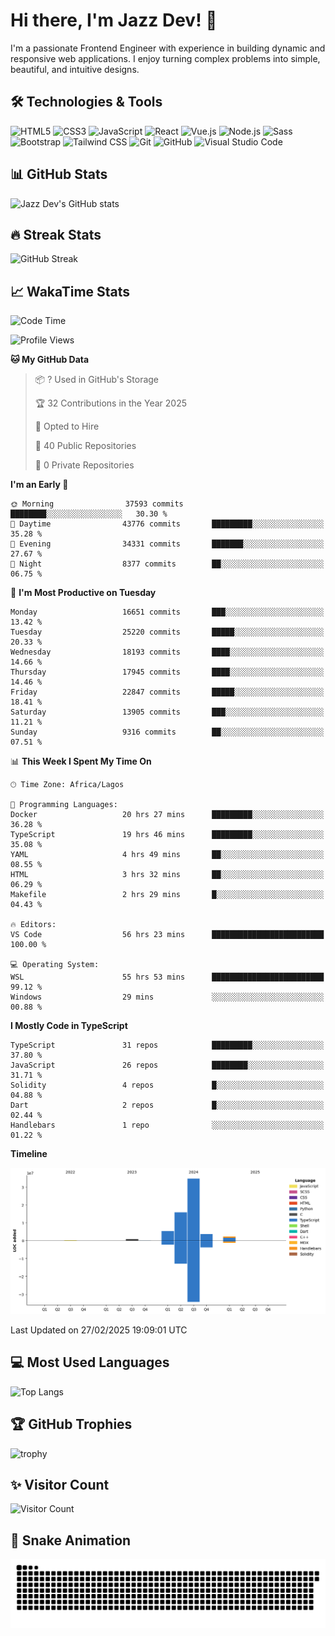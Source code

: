 # Hi there, I'm Jazz Dev! 👋

I'm a passionate Frontend Engineer with experience in building dynamic and responsive web applications. I enjoy turning complex problems into simple, beautiful, and intuitive designs.

## 🛠️ Technologies & Tools

![HTML5](https://img.shields.io/badge/-HTML5-E34F26?style=flat-square&logo=html5&logoColor=white)
![CSS3](https://img.shields.io/badge/-CSS3-1572B6?style=flat-square&logo=css3)
![JavaScript](https://img.shields.io/badge/-JavaScript-F7DF1E?style=flat-square&logo=javascript&logoColor=black)
![React](https://img.shields.io/badge/-React-61DAFB?style=flat-square&logo=react)
![Vue.js](https://img.shields.io/badge/-Vue.js-4FC08D?style=flat-square&logo=vue.js&logoColor=white)
![Node.js](https://img.shields.io/badge/-Node.js-339933?style=flat-square&logo=node.js&logoColor=white)
![Sass](https://img.shields.io/badge/-Sass-CC6699?style=flat-square&logo=sass&logoColor=white)
![Bootstrap](https://img.shields.io/badge/-Bootstrap-563D7C?style=flat-square&logo=bootstrap)
![Tailwind CSS](https://img.shields.io/badge/-Tailwind%20CSS-38B2AC?style=flat-square&logo=tailwind-css&logoColor=white)
![Git](https://img.shields.io/badge/-Git-F05032?style=flat-square&logo=git&logoColor=white)
![GitHub](https://img.shields.io/badge/-GitHub-181717?style=flat-square&logo=github)
![Visual Studio Code](https://img.shields.io/badge/-Visual%20Studio%20Code-007ACC?style=flat-square&logo=visual-studio-code)

## 📊 GitHub Stats

![Jazz Dev's GitHub stats](https://github-readme-stats.vercel.app/api?username=TheJazzDev&show_icons=true&theme=radical)

## 🔥 Streak Stats

![GitHub Streak](https://github-readme-streak-stats.herokuapp.com/?user=TheJazzDev&theme=radical)

## 📈 WakaTime Stats

<!--START_SECTION:waka-->
![Code Time](http://img.shields.io/badge/Code%20Time-2%2C790%20hrs%2053%20mins-blue)

![Profile Views](http://img.shields.io/badge/Profile%20Views-46-blue)

**🐱 My GitHub Data** 

> 📦 ? Used in GitHub's Storage 
 > 
> 🏆 32 Contributions in the Year 2025
 > 
> 💼 Opted to Hire
 > 
> 📜 40 Public Repositories 
 > 
> 🔑 0 Private Repositories 
 > 
**I'm an Early 🐤** 

```text
🌞 Morning                37593 commits       ████████░░░░░░░░░░░░░░░░░   30.30 % 
🌆 Daytime                43776 commits       █████████░░░░░░░░░░░░░░░░   35.28 % 
🌃 Evening                34331 commits       ███████░░░░░░░░░░░░░░░░░░   27.67 % 
🌙 Night                  8377 commits        ██░░░░░░░░░░░░░░░░░░░░░░░   06.75 % 
```
📅 **I'm Most Productive on Tuesday** 

```text
Monday                   16651 commits       ███░░░░░░░░░░░░░░░░░░░░░░   13.42 % 
Tuesday                  25220 commits       █████░░░░░░░░░░░░░░░░░░░░   20.33 % 
Wednesday                18193 commits       ████░░░░░░░░░░░░░░░░░░░░░   14.66 % 
Thursday                 17945 commits       ████░░░░░░░░░░░░░░░░░░░░░   14.46 % 
Friday                   22847 commits       █████░░░░░░░░░░░░░░░░░░░░   18.41 % 
Saturday                 13905 commits       ███░░░░░░░░░░░░░░░░░░░░░░   11.21 % 
Sunday                   9316 commits        ██░░░░░░░░░░░░░░░░░░░░░░░   07.51 % 
```


📊 **This Week I Spent My Time On** 

```text
🕑︎ Time Zone: Africa/Lagos

💬 Programming Languages: 
Docker                   20 hrs 27 mins      █████████░░░░░░░░░░░░░░░░   36.28 % 
TypeScript               19 hrs 46 mins      █████████░░░░░░░░░░░░░░░░   35.08 % 
YAML                     4 hrs 49 mins       ██░░░░░░░░░░░░░░░░░░░░░░░   08.55 % 
HTML                     3 hrs 32 mins       ██░░░░░░░░░░░░░░░░░░░░░░░   06.29 % 
Makefile                 2 hrs 29 mins       █░░░░░░░░░░░░░░░░░░░░░░░░   04.43 % 

🔥 Editors: 
VS Code                  56 hrs 23 mins      █████████████████████████   100.00 % 

💻 Operating System: 
WSL                      55 hrs 53 mins      █████████████████████████   99.12 % 
Windows                  29 mins             ░░░░░░░░░░░░░░░░░░░░░░░░░   00.88 % 
```

**I Mostly Code in TypeScript** 

```text
TypeScript               31 repos            █████████░░░░░░░░░░░░░░░░   37.80 % 
JavaScript               26 repos            ████████░░░░░░░░░░░░░░░░░   31.71 % 
Solidity                 4 repos             █░░░░░░░░░░░░░░░░░░░░░░░░   04.88 % 
Dart                     2 repos             █░░░░░░░░░░░░░░░░░░░░░░░░   02.44 % 
Handlebars               1 repo              ░░░░░░░░░░░░░░░░░░░░░░░░░   01.22 % 
```



**Timeline**

![Lines of Code chart](https://raw.githubusercontent.com/TheJazzDev/TheJazzDev/main/assets/bar_graph.png)


 Last Updated on 27/02/2025 19:09:01 UTC
<!--END_SECTION:waka-->

## 💻 Most Used Languages

![Top Langs](https://github-readme-stats.vercel.app/api/top-langs/?username=TheJazzDev&layout=compact&theme=radical)

## 🏆 GitHub Trophies

![trophy](https://github-profile-trophy.vercel.app/?username=TheJazzDev&theme=radical)

## ✨ Visitor Count

![Visitor Count](https://komarev.com/ghpvc/?username=TheJazzDev&color=blue)

## 🐍 Snake Animation

![GitHub Snake Animation](https://github.com/TheJazzDev/TheJazzDev/blob/output/github-contribution-grid-snake.svg)
